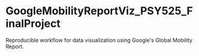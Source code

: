 # GoogleMobilityReportViz_PSY525_FinalProject
Reproducible workflow for data visualization using Google's Global Mobility Report.
